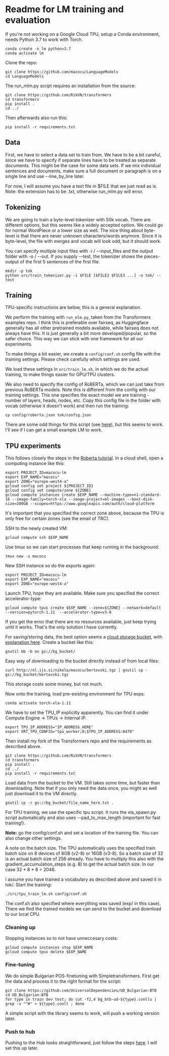 # Readme for LM training and evaluation

If you're not working on a Google Cloud TPU, setup a Conda environment, needs Python 3.7 to work with Torch.

```
conda create -n lm python=3.7
conda activate lm
```

Clone the repo:

```
git clone https://github.com/macocu/LanguageModels
cd LanguageModels
```

The run_mlm.py script requires an installation from the source:

```
git clone https://github.com/RikVN/transformers
cd transformers
pip install .
cd ../
```

Then afterwards also run this:

```
pip install -r requirements.txt
```

## Data

First, we have to select a data set to train from. We have to be a bit careful, since we have to specify if separate lines have to be treated as separate documents. This might be the case for some data sets. If we mix individual sentences and documents, make sure a full document or paragraph is on a single line and use --line_by_line later.

For now, I will assume you have a text file in $FILE that we just read as is. Note: the extension has to be .txt, otherwise run_mlm.py will error.

## Tokenizing

We are going to train a byte-level tokenizer with 50k vocab. There are different options, but this seems like a widely accepted option. We could go for normal WordPiece or a lower size as well. The nice thing about byte-level is that there are never unknown characters/words anymore. Since it is byte-level, the file with merges and vocab will look odd, but it should work.

You can specify multiple input files with -i / --input_files and the output folder with -o / --out. If you supply --test, the tokenizer shows the pieces-output of the first 5 sentences of the first file.

```
mkdir -p tok
python src/train_tokenizer.py -i $FILE [$FILE2 $FILE3 ...] -o tok/ --test
```

## Training

TPU-specific instructions are below, this is a general explanation.

We perform the training with ``run_mlm.py``, taken from the Transformers examples repo. I think this is preferable over fairseq, as Huggingface generally has all other pretrained models available, while fairseq does not always have this. It is just generally a bit more developed/popular, so the safer choice. This way we can stick with one framework for all our experiments.

To make things a bit easier, we create a ``config/conf.sh`` config file with the training settings. Please check carefully which settings are used.

We load these settings in ``src/train_lm.sh``, in which we do the actual training, to make things easier for GPU/TPU clusters.

We also need to specify the config of RoBERTa, which we can just take from previous RoBERTa models. Note this is different from the config with our training settings. This one specifies the exact model we are training - number of layers, heads, nodes, etc. Copy this config file in the folder with vocab (otherwise it doesn't work) and then run the training:

```
cp config/roberta.json tok/config.json
```

There are some odd things for this script (see [here](https://discuss.huggingface.co/t/how-to-train-from-scratch-with-run-mlm-py-txt-file/6588/4)), but this seems to work. I'll see if I can get a small example LM to work.


## TPU experiments

This follows closely the steps in the [Roberta tutorial](https://cloud.google.com/tpu/docs/tutorials/roberta-pytorch). In a cloud shell, open a computing instance like this:

```
export PROJECT_ID=macocu-lm
export EXP_NAME="macocu"
export ZONE="europe-west4-a"
gcloud config set project ${PROJECT_ID}
gcloud config set compute/zone ${ZONE}
gcloud compute instances create $EXP_NAME --machine-type=n1-standard-16 --image-family=torch-xla --image-project=ml-images --boot-disk-size=200GB --scopes=https://www.googleapis.com/auth/cloud-platform
```

It's important that you specified the correct zone above, because the TPU is only free for certain zones (see the email of TRC).

SSH to the newly created VM:

```
gcloud compute ssh $EXP_NAME
```

Use tmux so we can start processes that keep running in the background:

```
tmux new -s macocu
```

New SSH instance so do the exports again:

```
export PROJECT_ID=macocu-lm
export EXP_NAME="macocu"
export ZONE="europe-west4-a"
```

Launch TPU, hope they are available. Make sure you specified the correct accelerator-type:

```
gcloud compute tpus create $EXP_NAME --zone=${ZONE} --network=default --version=pytorch-1.11  --accelerator-type=v3-8
```

If you get the error that there are no resources available, just keep trying until it works. That's the only solution I have currently.

For saving/storing data, the best option seems a [cloud storage bucket](https://cloud.google.com/compute/docs/disks#gcsbuckets), with [explanation here](https://cloud.google.com/storage/docs/quickstart-gsutil#create). Create a bucket like this:

```
gsutil mb -b on gs://bg_bucket/
```

Easy way of downloading to the bucket directly instead of from local files:

```
curl http://nl.ijs.si/nikola/macocu/bertovski.tgz | gsutil cp - gs://bg_bucket/bertovski.tgz
```

This storage costs some money, but not much.

Now onto the training, load pre-existing environment for TPU exps:

```
conda activate torch-xla-1.11
```

We have to set the TPU_IP explicitly apparently. You can find it under Compute Engine -> TPUs -> Internal IP.

```
export TPU_IP_ADDRESS="IP_ADDRESS_HERE"
export XRT_TPU_CONFIG="tpu_worker;0;$TPU_IP_ADDRESS:8470"
```

Then install my fork of the Transformers repo and the requirements as described above.

```
git clone https://github.com/RikVN/transformers
cd transformers
pip install .
cd ../
pip install -r requirements.txt
```

Load data from the bucket to the VM. Still takes some time, but faster than downloading. Note that if you only need the data once, you might as well just download it to the VM directly.

```
gsutil cp -r gs://bg_bucket/file_name_here.txt .
```

For TPU training, we use the specific tpu script. It runs the xla_spawn.py script automatically and also uses --pad_to_max_length (important for fast training!).

**Note:** go the config/conf.sh and set a location of the training file. You can also change other settings.

A note on the batch size. The TPU automatically uses the specified train batch size on 8 devices of 8GB (v2-8) or 16GB (v3-8). So a batch size of 32 is an actual batch size of 256 already. You have to multiply this also with the gradient_accumulation_steps (e.g. 8) to get the actual batch size. In our case 32 * 8 * 8 = 2048.

I assume you have trained a vocabulary as described above and saved it in tok/. Start the training:

```
./src/tpu_train_lm.sh config/conf.sh
```

The conf.sh also specified where everything was saved (exp/ in this case). There we find the trained models we can send to the bucket and download to our local CPU.

### Cleaning up

Stopping instances so to not have unneccesary costs:

```
gcloud compute instances stop $EXP_NAME
gcloud compute tpus delete $EXP_NAME
```

### Fine-tuning ###

We do simple Bulgarian POS-finetuning with Simpletransformers. First get the data and process it to the right format for the script:

```
git clone https://github.com/UniversalDependencies/UD_Bulgarian-BTB
cd UD_Bulgarian-BTB
for type in train dev test; do cut -f2,4 bg_btb-ud-${type}.conllu | grep -v "^#" > ${type}.conll ; done
```

A simple script with the library seems to work, will push a working version later.

### Push to hub ###

Pushing to the Hub looks straightforward, just follow the steps [here](https://huggingface.co/docs/transformers/model_sharing). I will set this up later.
